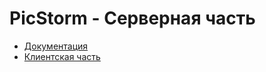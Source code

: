 # PicStorm - Серверная часть 

<ul>
  <li><a href="https://github.com/Puroktor/PicStorm" target="_blank">Документация</a></li>
  <li><a href="https://github.com/Yokunnn/PicStorm-Frontend" target="_blank">Клиентская часть</a></li>
</ul>
